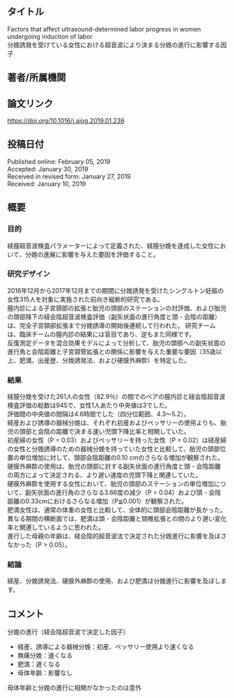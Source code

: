 ## タイトル
Factors that affect ultrasound-determined labor progress in women undergoing induction of labor  
分娩誘発を受けている女性における超音波により決まる分娩の進行に影響する因子

## 著者/所属機関

## 論文リンク
https://doi.org/10.1016/j.ajog.2019.01.236

## 投稿日付
Published online: February 05, 2019  
Accepted: January 30, 2019  
Received in revised form: January 27, 2019  
Received: January 10, 2019

## 概要
### 目的
経膣超音波検査パラメーターによって定義された、経膣分娩を達成した女性において、分娩の進展に影響を与えた要因を評価すること。

### 研究デザイン
2016年12月から2017年12月までの期間に分娩誘発を受けたシングルトン妊娠の女性315人を対象に実施された前向き縦断的研究である。  
膣内診による子宮頸部の拡張と胎児の頭部のステーションの対評価、および胎児の頭部降下の経会陰超音波検査評価（副矢状面の進行角度と頭 - 会陰の距離）は、完全子宮頸部拡張まで分娩誘導の開始後連続して行われた。
研究チームは、臨床チームの膣内診の結果には盲目であり、逆もまた同様です。  
反復測定データを混合効果モデルによって分析して、胎児の頭部への副矢状面の進行角と会陰距離と子宮頸管拡張との関係に影響を与えた重要な要因（35歳以上、肥満、出産歴、分娩誘発法、および硬膜外麻酔）を特定した。

### 結果
経膣分娩を受けた261人の女性（82.9％）の間でのペアの膣内診と経会陰超音波検査評価の総数は945で、女性1人あたり中央値は3でした。  
評価間の中央値の間隔は4.6時間でした（四分位範囲、4.3〜5.2）。  
経産および誘導の器械分娩は、それぞれ初産およびペッサリーの使用よりも、胎児の頭部と会陰の距離で決まる速い児頭下降比率と相関していた。  
初産婦の女性（P = 0.03）およびペッサリーを持った女性（P = 0.02）は経産婦の女性と分娩誘導のための器械分娩を持っていた女性と比較して、胎児の頭部位置の単位増加に対して、頭部会陰距離の0.10 cmのさらなる増加が観察された。  
硬膜外麻酔の使用は、胎児の頭部に対する副矢状面の進行角度と頭 - 会陰距離の両方によって決定される、より遅い速度の児頭下降と関連していた。  
硬膜外麻酔を使用する女性において、胎児の頭部のステーションの単位増加について、副矢状面の進行角のさらなる3.66度の減少（P = 0.04）および頭 - 会陰距離の0.33cmにおけるさらなる増加（P≦0.001）が観察された。  
肥満女性は、通常の体重の女性と比較して、全体的に頭部会陰距離が長かった。  
異なる期間の横断面では、肥満は頭 - 会陰距離と頸椎拡張との間のより遅い変化率と関連しているように思われた。  
進行した母親の年齢は、経会陰的超音波法で決定された分娩進行に影響を及ぼさなかった（P > 0.05）。

### 結論
経産、分娩誘発法、硬膜外麻酔の使用、および肥満は分娩進行に影響を及ぼします。

## コメント
分娩の進行（経会陰超音波で決定した因子）
* 経産、誘導による器械分娩：初産、ペッサリー使用より速くなる
* 無痛分娩：速くなる
* 肥満：遅くなる
* 母体年齢：影響なし

母体年齢と分娩の進行に相関がなかったのは意外
